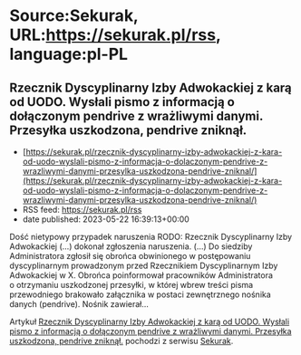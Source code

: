 # Source:Sekurak, URL:https://sekurak.pl/rss, language:pl-PL

## Rzecznik Dyscyplinarny Izby Adwokackiej z karą od UODO. Wysłali pismo z informacją o dołączonym pendrive z wrażliwymi danymi. Przesyłka uszkodzona, pendrive zniknął.
 - [https://sekurak.pl/rzecznik-dyscyplinarny-izby-adwokackiej-z-kara-od-uodo-wyslali-pismo-z-informacja-o-dolaczonym-pendrive-z-wrazliwymi-danymi-przesylka-uszkodzona-pendrive-zniknal/](https://sekurak.pl/rzecznik-dyscyplinarny-izby-adwokackiej-z-kara-od-uodo-wyslali-pismo-z-informacja-o-dolaczonym-pendrive-z-wrazliwymi-danymi-przesylka-uszkodzona-pendrive-zniknal/)
 - RSS feed: https://sekurak.pl/rss
 - date published: 2023-05-22 16:39:13+00:00

<p>Dość nietypowy przypadek naruszenia RODO: Rzecznik Dyscyplinarny Izby Adwokackiej (&#8230;) dokonał zgłoszenia naruszenia. (&#8230;) Do siedziby Administratora zgłosił się obrońca obwinionego w postępowaniu dyscyplinarnym prowadzonym przed Rzecznikiem Dyscyplinarnym Izby Adwokackiej w X. Obrońca poinformował pracowników Administratora o otrzymaniu uszkodzonej przesyłki, w której wbrew treści pisma przewodniego brakowało załącznika w postaci zewnętrznego nośnika danych (pendrive). Nośnik zawierał...</p>
<p>Artykuł <a href="https://sekurak.pl/rzecznik-dyscyplinarny-izby-adwokackiej-z-kara-od-uodo-wyslali-pismo-z-informacja-o-dolaczonym-pendrive-z-wrazliwymi-danymi-przesylka-uszkodzona-pendrive-zniknal/" rel="nofollow">Rzecznik Dyscyplinarny Izby Adwokackiej z karą od UODO. Wysłali pismo z informacją o dołączonym pendrive z wrażliwymi danymi. Przesyłka uszkodzona, pendrive zniknął.</a> pochodzi z serwisu <a href="https://sekurak.pl" rel="nofollow">Sekurak</a>.</p>

